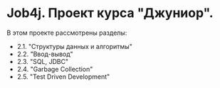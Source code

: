 # Job4j. Проект курса "Джуниор".
В этом проекте рассмотрены разделы:
- 2.1. "Структуры данных и алгоритмы"
- 2.2. "Ввод-вывод"
- 2.3. "SQL, JDBC"
- 2.4. "Garbage Collection"
- 2.5. "Test Driven Development"